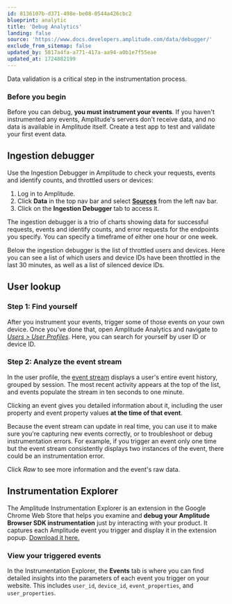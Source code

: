 ```yaml
---
id: 8136107b-d371-498e-be08-0544a426cbc2
blueprint: analytic
title: 'Debug Analytics'
landing: false
source: 'https://www.docs.developers.amplitude.com/data/debugger/'
exclude_from_sitemap: false
updated_by: 5817a4fa-a771-417a-aa94-a0b1e7f55eae
updated_at: 1724882199
---
```

Data validation is a critical step in the instrumentation process. 

### Before you begin

Before you can debug, **you must instrument your events**. If you haven't instrumented any events, Amplitude's servers don't receive data, and no data is available in Amplitude itself. Create a test app to test and validate your first event data.

## Ingestion debugger

Use the Ingestion Debugger in Amplitude to check your requests, events and identify counts, and throttled users or devices:

1. Log in to Amplitude.
2. Click **Data** in the top nav bar and select [**Sources**](https://data.amplitude.com/amp-dev-docs/sources) from the left nav bar.
3. Click on the **Ingestion Debugger** tab to access it.

The ingestion debugger is a trio of charts showing data for successful requests, events and identify counts, and error requests for the endpoints you specify. You can specify a timeframe of either one hour or one week. 

Below the ingestion debugger is the list of throttled users and devices. Here you can see a list of which users and device IDs have been throttled in the last 30 minutes, as well as a list of silenced device IDs.

## User lookup

### Step 1: Find yourself

After you instrument your events, trigger some of those events on your own device. Once you've done that, open Amplitude Analytics and navigate to [*Users > User Profiles*](https://analytics.amplitude.com/amp-dev-docs/activity). Here, you can search for yourself by user ID or device ID.

### Step 2: Analyze the event stream

In the user profile, the [event stream](/docs/analytics/user-data-lookup#view-a-users-details-and-event-stream) displays a user's entire event history, grouped by session. The most recent activity appears at the top of the list, and events populate the stream in ten seconds to one minute.

Clicking an event gives you detailed information about it, including the user property and event property values **at the time of that event**.

Because the event stream can update in real time, you can use it to make sure you're capturing new events correctly, or to troubleshoot or debug instrumentation errors. For example, if you trigger an event only one time but the event stream consistently displays two instances of the event, there could be an instrumentation error.

Click *Raw* to see more information and the event's raw data.

## Instrumentation Explorer

The Amplitude Instrumentation Explorer is an extension in the Google Chrome Web Store that helps you examine and **debug your Amplitude Browser SDK instrumentation** just by interacting with your product. It captures each Amplitude event you trigger and display it in the extension popup. [Download it here.](https://chrome.google.com/webstore/detail/amplitude-event-explorer/acehfjhnmhbmgkedjmjlobpgdicnhkbp)

### View your triggered events

In the Instrumentation Explorer, the **Events** tab is where you can find detailed insights into the parameters of each event you trigger on your website. This includes `user_id`, `device_id`, `event_properties`, and `user_properties`.